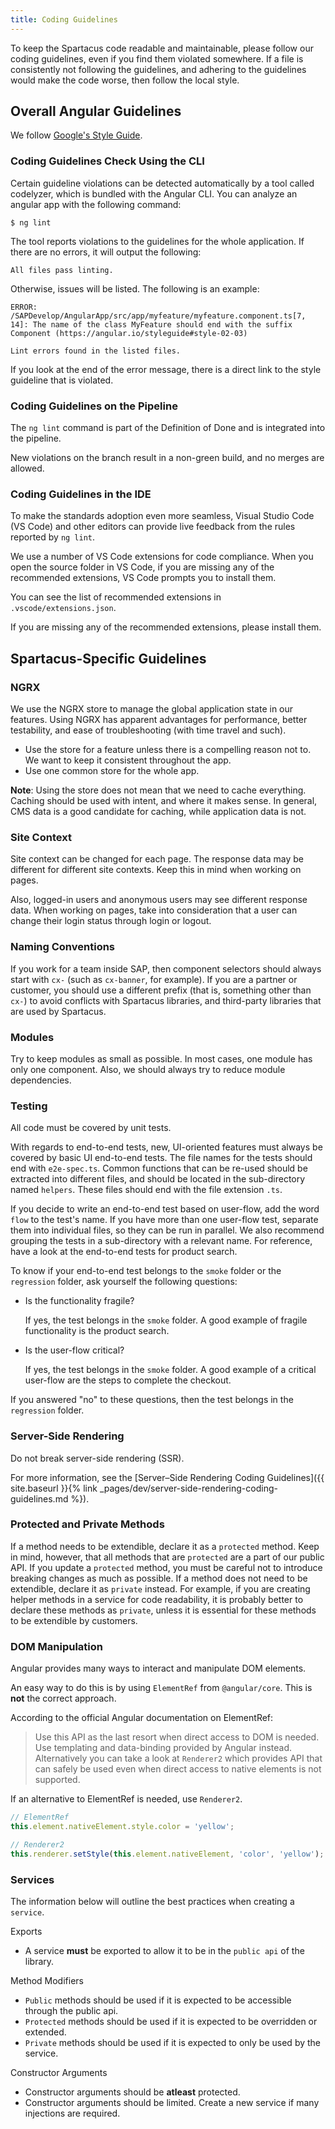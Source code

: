 ```yaml
---
title: Coding Guidelines
---
```


To keep the Spartacus code readable and maintainable, please follow our coding guidelines, even if you find them violated somewhere. If a file is consistently not following the guidelines, and adhering to the guidelines would make the code worse, then follow the local style.

## Overall Angular Guidelines

We follow [Google's Style Guide](https://angular.io/guide/styleguide).

### Coding Guidelines Check Using the CLI

Certain guideline violations can be detected automatically by a tool called codelyzer, which is bundled with the Angular CLI. You can analyze an angular app with the following command:

```
$ ng lint
```

The tool reports violations to the guidelines for the whole application. If there are no errors, it will output the following:

```
All files pass linting.
```

Otherwise, issues will be listed. The following is an example:

```
ERROR: /SAPDevelop/AngularApp/src/app/myfeature/myfeature.component.ts[7, 14]: The name of the class MyFeature should end with the suffix Component (https://angular.io/styleguide#style-02-03)

Lint errors found in the listed files.
```

If you look at the end of the error message, there is a direct link to the style guideline that is violated.

### Coding Guidelines on the Pipeline

The `ng lint` command is part of the Definition of Done and is integrated into the pipeline.

New violations on the branch result in a non-green build, and no merges are allowed.

### Coding Guidelines in the IDE

To make the standards adoption even more seamless, Visual Studio Code (VS Code) and other editors can provide live feedback from the rules reported by `ng lint`.

We use a number of VS Code extensions for code compliance. When you open the source folder in VS Code, if you are missing any of the recommended extensions, VS Code prompts you to install them.

You can see the list of recommended extensions in `.vscode/extensions.json`.

If you are missing any of the recommended extensions, please install them.

## Spartacus-Specific Guidelines

### NGRX

We use the NGRX store to manage the global application state in our features. Using NGRX has apparent advantages for performance, better testability, and ease of troubleshooting (with time travel and such).

- Use the store for a feature unless there is a compelling reason not to. We want to keep it consistent throughout the app.
- Use one common store for the whole app.

**Note**: Using the store does not mean that we need to cache everything. Caching should be used with intent, and where it makes sense. In general, CMS data is a good candidate for caching, while application data is not.

### Site Context

Site context can be changed for each page. The response data may be different for different site contexts. Keep this in mind when working on pages.

Also, logged-in users and anonymous users may see different response data. When working on pages, take into consideration that a user can change their login status through login or logout.

### Naming Conventions

If you work for a team inside SAP, then component selectors should always start with `cx-` (such as `cx-banner`, for example). If you are a partner or customer, you should use a different prefix (that is, something other than `cx-`) to avoid conflicts with Spartacus libraries, and third-party libraries that are used by Spartacus.

### Modules

Try to keep modules as small as possible. In most cases, one module has only one component. Also, we should always try to reduce module dependencies.

### Testing

All code must be covered by unit tests.

With regards to end-to-end tests, new, UI-oriented features must always be covered by basic UI end-to-end tests. The file names for the tests should end with `e2e-spec.ts`. Common functions that can be re-used should be extracted into different files, and should be located in the sub-directory named `helpers`. These files should end with the file extension `.ts`.

If you decide to write an end-to-end test based on user-flow, add the word `flow` to the test's name. If you have more than one user-flow test, separate them into individual files, so they can be run in parallel. We also recommend grouping the tests in a sub-directory with a relevant name. For reference, have a look at the end-to-end tests for product search.

To know if your end-to-end test belongs to the `smoke` folder or the `regression` folder, ask yourself the following questions:

- Is the functionality fragile?

  If yes, the test belongs in the `smoke` folder. A good example of fragile functionality is the product search.

- Is the user-flow critical?

  If yes, the test belongs in the `smoke` folder. A good example of a critical user-flow are the steps to complete the checkout.

If you answered "no" to these questions, then the test belongs in the `regression` folder.

### Server-Side Rendering

Do not break server-side rendering (SSR).

For more information, see the [Server–Side Rendering Coding Guidelines]({{ site.baseurl }}{% link _pages/dev/server-side-rendering-coding-guidelines.md %}).

### Protected and Private Methods

If a method needs to be extendible, declare it as a `protected` method. Keep in mind, however, that all methods that are `protected` are a part of our public API. If you update a `protected` method, you must be careful not to introduce breaking changes as much as possible. If a method does not need to be extendible, declare it as `private` instead. For example, if you are creating helper methods in a service for code readability, it is probably better to declare these methods as `private`, unless it is essential for these methods to be extendible by customers.

### DOM Manipulation

Angular provides many ways to interact and manipulate DOM elements.

An easy way to do this is by using `ElementRef` from `@angular/core`. This is **not** the correct approach.

According to the official Angular documentation on ElementRef:

> Use this API as the last resort when direct access to DOM is needed. Use templating and data-binding provided by Angular instead. Alternatively you can take a look at `Renderer2` which provides API that can safely be used even when direct access to native elements is not supported.

If an alternative to ElementRef is needed, use `Renderer2`.

```typescript
// ElementRef
this.element.nativeElement.style.color = 'yellow';

// Renderer2
this.renderer.setStyle(this.element.nativeElement, 'color', 'yellow');
```

### Services

The information below will outline the best practices when creating a `service`.

Exports

- A service **must** be exported to allow it to be in the `public api` of the library.

Method Modifiers

- `Public` methods should be used if it is expected to be accessible through the public api.
- `Protected` methods should be used if it is expected to be overridden or extended.
- `Private` methods should be used if it is expected to only be used by the service.

Constructor Arguments

- Constructor arguments should be **atleast** protected.
- Constructor arguments should be limited. Create a new service if many injections are required.
